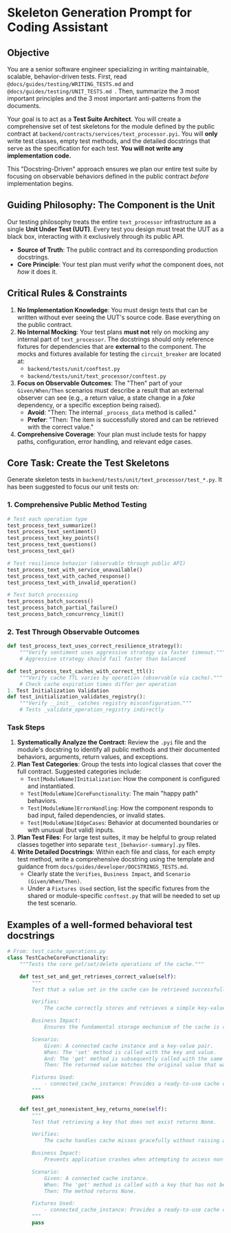# Skeleton Generation Prompt for Coding Assistant

## **Objective**

You are a senior software engineer specializing in writing maintainable, scalable, behavior-driven tests. First, read `@docs/guides/testing/WRITING_TESTS.md` and `@docs/guides/testing/UNIT_TESTS.md `. Then, summarize the 3 most important principles and the 3 most important anti-patterns from the documents.

Your goal is to act as a **Test Suite Architect**. You will create a comprehensive set of test skeletons for the module defined by the public contract at `backend/contracts/services/text_processor.pyi`. You will **only** write test classes, empty test methods, and the detailed docstrings that serve as the specification for each test. **You will not write any implementation code.**

This "Docstring-Driven" approach ensures we plan our entire test suite by focusing on observable behaviors defined in the public contract *before* implementation begins.

## **Guiding Philosophy: The Component is the Unit**

Our testing philosophy treats the entire `text_processor` infrastructure as a single **Unit Under Test (UUT)**. Every test you design must treat the UUT as a black box, interacting with it exclusively through its public API.

  * **Source of Truth**: The public contract and its corresponding production docstrings.
  * **Core Principle**: Your test plan must verify *what* the component does, not *how* it does it.

## **Critical Rules & Constraints**

1.  **No Implementation Knowledge**: You must design tests that can be written without ever seeing the UUT's source code. Base everything on the public contract.
2.  **No Internal Mocking**: Your test plans **must not** rely on mocking any internal part of `text_processor`. The docstrings should only reference fixtures for dependencies that are **external** to the component. The mocks and fixtures available for testing the `circuit_breaker` are located at:
      - `backend/tests/unit/conftest.py`
      - `backend/tests/unit/text_processor/conftest.py`
3.  **Focus on Observable Outcomes**: The "Then" part of your `Given/When/Then` scenarios must describe a result that an external observer can see (e.g., a return value, a state change in a *fake* dependency, or a specific exception being raised).
      * **Avoid**: "Then: The internal `_process_data` method is called."
      * **Prefer**: "Then: The item is successfully stored and can be retrieved with the correct value."
4.  **Comprehensive Coverage**: Your plan must include tests for happy paths, configuration, error handling, and relevant edge cases.

## **Core Task: Create the Test Skeletons**

Generate skeleton tests in `backend/tests/unit/text_processor/test_*.py`. It has been suggested to focus our unit tests on:

### 1. Comprehensive Public Method Testing
```python
# Test each operation type
test_process_text_summarize()
test_process_text_sentiment()
test_process_text_key_points()
test_process_text_questions()
test_process_text_qa()

# Test resilience behavior (observable through public API)
test_process_text_with_service_unavailable()
test_process_text_with_cached_response()
test_process_text_with_invalid_operation()

# Test batch processing
test_process_batch_success()
test_process_batch_partial_failure()
test_process_batch_concurrency_limit()
```

### 2. Test Through Observable Outcomes
```python
def test_process_text_uses_correct_resilience_strategy():
    """Verify sentiment uses aggressive strategy via faster timeout."""
    # Aggressive strategy should fail faster than balanced

def test_process_text_caches_with_correct_ttl():
    """Verify cache TTL varies by operation (observable via cache)."""
    # Check cache expiration times differ per operation
1. Test Initialization Validation
def test_initialization_validates_registry():
    """Verify __init__ catches registry misconfiguration."""
    # Tests _validate_operation_registry indirectly
```

### Task Steps

1.  **Systematically Analyze the Contract**: Review the `.pyi` file and the module's docstring to identify all public methods and their documented behaviors, arguments, return values, and exceptions.
2.  **Plan Test Categories**: Group the tests into logical classes that cover the full contract. Suggested categories include:
      * `Test[ModuleName]Initialization`: How the component is configured and instantiated.
      * `Test[ModuleName]CoreFunctionality`: The main "happy path" behaviors.
      * `Test[ModuleName]ErrorHandling`: How the component responds to bad input, failed dependencies, or invalid states.
      * `Test[ModuleName]EdgeCases`: Behavior at documented boundaries or with unusual (but valid) inputs.
3.  **Plan Test Files**: For large test suites, it may be helpful to group related classes together into separate `test_[behavior-summary].py` files.
4.  **Write Detailed Docstrings**: Within each file and class, for each empty test method, write a comprehensive docstring using the template and guidance from `docs/guides/developer/DOCSTRINGS_TESTS.md`.
      * Clearly state the `Verifies`, `Business Impact`, and `Scenario (Given/When/Then)`.
      * Under a `Fixtures Used` section, list the specific fixtures from the shared or module-specific `conftest.py` that will be needed to set up the test scenario.

## Examples of a well-formed behavioral test docstrings

```python
# From: test_cache_operations.py
class TestCacheCoreFunctionality:
    """Tests the core get/set/delete operations of the cache."""

    def test_set_and_get_retrieves_correct_value(self):
        """
        Test that a value set in the cache can be retrieved successfully.

        Verifies:
            The cache correctly stores and retrieves a simple key-value pair.

        Business Impact:
            Ensures the fundamental storage mechanism of the cache is reliable.

        Scenario:
            Given: A connected cache instance and a key-value pair.
            When: The 'set' method is called with the key and value.
            And: The 'get' method is subsequently called with the same key.
            Then: The returned value matches the original value that was set.

        Fixtures Used:
            - connected_cache_instance: Provides a ready-to-use cache component.
        """
        pass

    def test_get_nonexistent_key_returns_none(self):
        """
        Test that retrieving a key that does not exist returns None.

        Verifies:
            The cache handles cache misses gracefully without raising an error.

        Business Impact:
            Prevents application crashes when attempting to access non-existent data.

        Scenario:
            Given: A connected cache instance.
            When: The 'get' method is called with a key that has not been set.
            Then: The method returns None.

        Fixtures Used:
            - connected_cache_instance: Provides a ready-to-use cache component.
        """
        pass
```